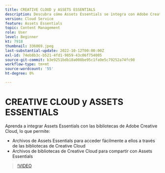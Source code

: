 ```yaml
---
title: CREATIVE CLOUD y ASSETS ESSENTIALS
description: Descubra cómo Assets Essentials se integra con Adobe Creative Cloud.
version: Cloud Service
feature: Assets Essentials
topic: Content Management
role: User
level: Beginner
kt: 7918
thumbnail: 336069.jpeg
last-substantial-update: 2022-10-12T00:00:00Z
exl-id: 74eb8b3c-b521-4fd1-9859-43c06f754005
source-git-commit: b3e9251bdb18a008be95c1fa9e5c79252a74fc98
workflow-type: tm+mt
source-wordcount: '55'
ht-degree: 0%

---
```


# CREATIVE CLOUD y ASSETS ESSENTIALS

Aprenda a integrar Assets Essentials con las bibliotecas de Adobe Creative Cloud, lo que permite:

+ Archivos de Assets Essentials para acceder fácilmente a ellos a través de las bibliotecas de Creative Cloud
+ Archivos de bibliotecas de Creative Cloud para compartir con Assets Essentials

>[!VIDEO](https://video.tv.adobe.com/v/336069?quality=12&learn=on)
